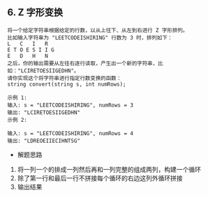 ## 6. Z 字形变换
    将一个给定字符串根据给定的行数，以从上往下、从左到右进行 Z 字形排列。
    比如输入字符串为 "LEETCODEISHIRING" 行数为 3 时，排列如下：
    L   C   I   R
    E T O E S I I G
    E   D   H   N
    之后，你的输出需要从左往右逐行读取，产生出一个新的字符串，比如："LCIRETOESIIGEDHN"。
    请你实现这个将字符串进行指定行数变换的函数：
    string convert(string s, int numRows);

    示例 1:
    输入: s = "LEETCODEISHIRING", numRows = 3
    输出: "LCIRETOESIIGEDHN"
    示例 2:

    输入: s = "LEETCODEISHIRING", numRows = 4
    输出: "LDREOEIIECIHNTSG"

- 解题思路
1. 将一列一个的排成一列然后再和一列完整的组成两列，构建一个循环
2. 除了第一行和最后一行不拼接每个循环的右边这列外循环拼接
3. 输出结果